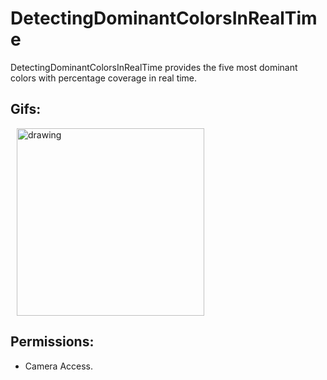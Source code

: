 # DetectingDominantColorsInRealTime

DetectingDominantColorsInRealTime provides the five most dominant colors with percentage coverage in real time.


## Gifs:

<img src="https://user-images.githubusercontent.com/68231208/204099283-bac2e6a9-3666-429c-91a5-7896b4d7f5e0.gif" alt="drawing" width="300" hspace="10"/> 


## Permissions:
* Camera Access.
